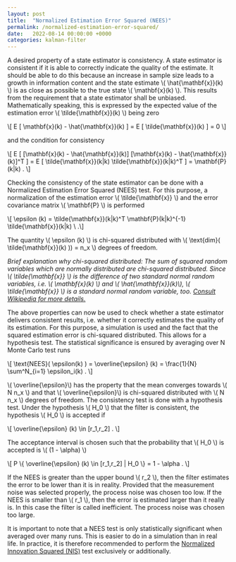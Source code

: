 ```yaml
---
layout: post
title:  "Normalized Estimation Error Squared (NEES)"
permalink: /normalized-estimation-error-squared/
date:   2022-08-14 00:00:00 +0000
categories: kalman-filter
---
```


A desired property of a state estimator is consistency. 
A state estimator is consistent if it is able to correctly indicate the quality of the estimate. 
It should be able to do this because an increase in sample size leads to a growth in information content and the state estimate \\( \hat{\mathbf{x}}(k) \\) is as close as possible to the true state \\( \mathbf{x}(k)  \\).
This results from the requirement that a state estimator shall be unbiased.
Mathematically speaking, this is expressed by the expected value of the estimation error \\( \tilde{\mathbf{x}}(k)  \\) being zero

\\[ E [ \mathbf{x}(k) - \hat{\mathbf{x}}(k)  ] = E [ \tilde{\mathbf{x}}(k)  ] = 0 \\]

and the condition for consistency

\\[ E [ [\mathbf{x}(k) - \hat{\mathbf{x}}(k)] [\mathbf{x}(k) - \hat{\mathbf{x}}(k)]^T ] = E [ \tilde{\mathbf{x}}(k\|k) \tilde{\mathbf{x}}(k\|k)^T  ] = \mathbf{P}(k\|k) \. \\]

Checking the consistency of the state estimator can be done with a Normalized Estimation Error Squared (NEES) test.
For this purpose, a normalization of the estimation error \\( \tilde{\mathbf{x}} \\) and the error covariance matrix \\( \mathbf{P} \\) is performed

\\[ \epsilon (k) = \tilde{\mathbf{x}}(k\|k)^T \mathbf{P}(k\|k)^{-1} \tilde{\mathbf{x}}(k\|k) \ .\\]

The quantity \\( \epsilon (k) \\)  is chi-squared distributed with \\( \text{dim}( \tilde{\mathbf{x}}(k) )) = n_x \\) degrees of freedom.

*Brief explanation why chi-squared distributed: The sum of squared random variables which are normally distributed are chi-squared distributed. 
Since \\( \tilde{\mathbf{x}} \\) is the difference of two standard normal random variables, i.e. \\( \mathbf{x}(k) \\) and \\( \hat{\mathbf{x}}(k)\\), \\( \tilde{\mathbf{x}} \\) is a standard normal random variable, too. 
[Consult Wikipedia for more details.](https://en.wikipedia.org/wiki/Chi-squared_distribution)*

The above properties can now be used to check whether a state estimator delivers consistent results, i.e. whether it correctly estimates the quality of its estimation.
For this purpose, a simulation is used and the fact that the squared estimation error is chi-squared distributed.
This allows for a hypothesis test.
The statistical significance is ensured by averaging over N Monte Carlo test runs

\\[ \text{NEES}( \epsilon(k) ) = \overline{\epsilon} (k)  = \frac{1}{N} \sum^N_{i=1} \epsilon_i(k) \. \\]

\\( \overline{\epsilon}\\) has the property that the mean converges towards \\( N n_x \\) and that \\( \overline{\epsilon}\\) is chi-squared distributed with \\( N n_x \\) degrees of freedom.
The consistency test is done with a hypothesis test. 
Under the hypothesis \\( H_0 \\) that the filter is consistent, the hypothesis \\( H_0 \\) is accepted if

\\[ \overline{\epsilon} (k) \in [r_1,r_2] \. \\]

The acceptance interval is chosen such that the probability that \\( H_0 \\) is accepted is \\( (1 - \alpha) \\)

\\[ P \\{ \overline{\epsilon} (k) \in [r_1,r_2]  \| H_0 \\} = 1 - \alpha \. \\]

If the NEES is greater than the upper bound \\( r_2 \\), then the filter estimates the error to be lower than it is in reality.
Provided that the measurement noise was selected properly, the process noise was chosen too low.
If the NEES is smaller than \\( r_1 \\), then the error is estimated larger than it really is. 
In this case the filter is called inefficient. 
The process noise was chosen too large.

It is important to note that a NEES test is only statistically significant when averaged over many runs. This is easier to do in a simulation than in real life. 
In practice, it is therefore recommended to perform the [Normalized Innovation Squared (NIS)](/normalized-innovation-squared/) test exclusively or additionally.


[jekyll-docs]: https://jekyllrb.com/docs/home
[jekyll-gh]:   https://github.com/jekyll/jekyll
[jekyll-talk]: https://talk.jekyllrb.com/
